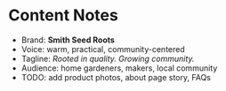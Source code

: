 # Content Notes
- Brand: **Smith Seed Roots**
- Voice: warm, practical, community-centered
- Tagline: *Rooted in quality. Growing community.*
- Audience: home gardeners, makers, local community
- TODO: add product photos, about page story, FAQs
